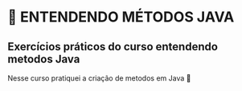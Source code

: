 # 🧠 ENTENDENDO MÉTODOS JAVA 
## Exercícios práticos do curso entendendo metodos Java

Nesse curso pratiquei a criação de metodos em Java  🦾
